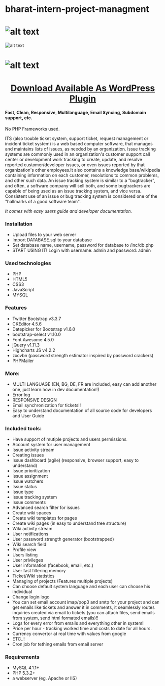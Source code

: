 # bharat-intern-project-managment
# ![alt text](https://raw.githubusercontent.com/issue-tracking-system/pmTicket/master/screenshots/pmTicket-logo.png "Cover")

![alt text](https://raw.githubusercontent.com/issue-tracking-system/pmTicket/master/screenshots/cover.png "Cover")

# ![alt text](https://raw.githubusercontent.com/issue-tracking-system/pmTicket/master/screenshots/its.png "Cover")

<h1 align="center">
<a href="https://codecanyon.net/item/agile-scrum-project-issue-management/36720961">Download Available As WordPress Plugin</a>
</h1>

#### Fast, Clean, Responsive, Multilanguage, Email Syncing, Subdomain support, etc.

<p>
No PHP Frameworks used.
</p>

<p>ITS (also trouble ticket system, support ticket, request management or incident ticket system) is a web based computer software, that manages and maintains lists of issues, as needed by an organization. Issue tracking systems are commonly used in an organization's customer support call center or development work tracking to create, update, and resolve reported customer/developer issues, or even issues reported by that organization's other employees.It also contains a knowledge base/wikipedia containing information on each customer, resolutions to common problems, and other such data. An issue tracking system is similar to a "bugtracker", and often, a software company will sell both, and some bugtrackers are capable of being used as an issue tracking system, and vice versa. Consistent use of an issue or bug tracking system is considered one of the "hallmarks of a good software team".
</p>

*It comes with easy users guide and developer documentation.*

### Installation
+ Upload files to your web server
+ Import DATABASE.sql to your database
+ Set database name, username, password for database to /inc/db.php
+ START USING IT! Login with username: admin and password: admin

### Used technologies 
+ PHP
+ HTML5
+ CSS3
+ JavaScript
+ MYSQL

### Features
+ Twitter Bootstrap v3.3.7
+ CKEditor 4.5.6
+ Datepicker for Bootstrap v1.6.0
+ bootstrap-select v1.10.0
+ Font Awesome 4.5.0
+ jQuery v1.11.3
+ Highcharts JS v4.2.2
+ zxcvbn (password strength estimator inspired by password crackers)
+ PHPMailer

### More:
+ MULTI LANGUAGE (EN, BG, DE, FR are included, easy can add another one, just learn how in dev documentation!)
+ Error log
+ RESPONSIVE DESIGN
+ Email synchronization for tickets!!
+ Easy to understand documentation of all source code for developers and User Guide

### Included tools:
+ Have support of mutiple projects and users permissions.
+ Account system for user management
+ Issue activity stream
+ Creating issues
+ Issue dashboard (agile) (responsive, browser support, easy to understand)
+ Issue prioritization
+ Issue assignment
+ Issue watchers
+ Issue status
+ Issue type
+ Issue tracking system
+ Issue comments
+ Advanced search filter for issues
+ Create wiki spaces
+ Create wiki templates for pages
+ Create wiki pages (in easy to understand tree structure)
+ Wiki activity stream
+ User notifications
+ User password strength generator (bootstrapped)
+ Wiki search field
+ Profile view
+ Users listing
+ User privileges
+ User information (facebook, email, etc.)
+ User fast filtering memory
+ Ticket/Wiki statistics
+ Managing of projects (Features multiple projects)
+ Can choose default system language and each user can choose his individual
+ Change login logo
+ You can set email account imap/pop3 and smtp for your project and can get emails like tickets and answer it in comments, it seamlessly routes inquiries created via email to tickets (you can attach files, send emails from system, send html formated emails)!!
+ Logs for every error from emails and everything other in system!
+ Price per hour  - tracking worked time and costs to date for all hours.
+ Currency convertor at real time with values from google
+ ETC..!
+ Cron job for tething emails from email server

### Requirements
+ MySQL 4.1.1+
+ PHP 5.3.2+
+ a webserver (eg. Apache or IIS)


